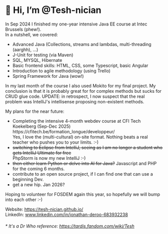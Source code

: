 # 👋 Hi, I’m @Tesh-nician 

In Sep 2024  I finished my one-year intensive Java EE course at Intec Brussels (phew!). \
In a nutshell, we covered:
<UL>
<LI>Advanced Java (Collections, streams and lambdas, multi-threading (aarghh), ...)</LI>
<LI>J-Unit for testing (via Maven)</LI>
<LI>SQL, MYSQL, Hibernate</LI>
<LI>Basic frontend skills: HTML, CSS, some Typescript, basic Angular</LI>
<LI>Introduction to agile methodology (using Trello)</LI>
<LI>Spring Framework for Java (wow!)</LI>

</UL>

In my last month of the course I also used Mokito for my final project. My conclusion is that it is probably great for for complex methods but sucks for CRUD glue code. UPDATE: in retrospect, I now suspect that the real problem was IntelliJ's intellisense proposing non-existent methods.  

My plans for the near future:
<UL>
<LI> Completing the intensive 4-month webdev course at CFI Tech Koekelberg  (Sep-Dec 2025) https://cfitech.be/formation_longue/developpeur/
 <BR> Yes, I love the (multi-cultural) on-site format. Nothing beats a real teacher who pushes you to your limits.  :-) 
 
<LI> <S>switching to Eclipse from IntelliJ, seeing as I am no longer a student who gets IntelliJ Ultimate for free</S>
  <BR>PhpStorm is now my new IntelliJ :-)
<LI> <S>then either learn Python or delve into AI for Java?</S> Javascript and PHP for the coming 6 months. 
<LI> contribute to an open source project, if I can find one that can use a beginning Dev.
 <LI> get a new hip. Jan 2026?
 
</UL>

Hoping to volunteer for FOSDEM again this year, so hopefully we will bump into each other :-)


Website: https://tesh-nician.github.io/ \
LinkedIn: www.linkedin.com/in/jonathan-deroo-683932238  



###### \* It's a Dr Who reference: https://tardis.fandom.com/wiki/Tesh


<!---
Tesh-nician/Tesh-nician is a ✨ special ✨ repository because its `README.md` (this file) appears on your GitHub profile.
You can click the Preview link to take a look at your changes.
--->

